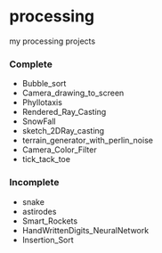 # processing
my processing projects

<h3>Complete</h3>
<ul>
  <li class=complete>Bubble_sort</li>
  <li class=complete>Camera_drawing_to_screen</li>
  <li class=complete>Phyllotaxis</li>
  <li class=complete>Rendered_Ray_Casting</li>
  <li class=complete>SnowFall</li>
  <li class=complete>sketch_2DRay_casting</li>
  <li class=complete>terrain_generator_with_perlin_noise</li>
  <li class=Complete>Camera_Color_Filter</li>
  <li class=complete>tick_tack_toe</li>
</ul>
<h3>Incomplete</h3>
<ul>
  <li class=incomplete>snake</li>
  <li class=incomplete>astirodes</li>
  <li class=incomplete>Smart_Rockets</li>
  <li class=incomplete>HandWrittenDigits_NeuralNetwork</li>
  <li class=incomplete>Insertion_Sort</li>
</ul>
